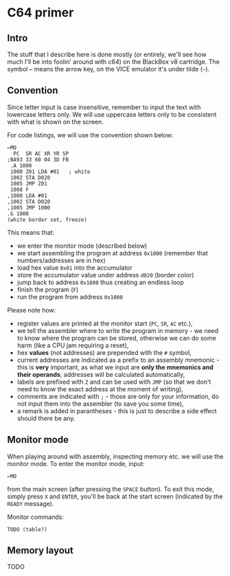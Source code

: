 C64 primer
==========

Intro
-----

The stuff that I describe here is done mostly (or entirely, we'll see how much I'll be into foolin' around with c64) on the BlackBox v8 cartridge. The symbol `←` means the arrow key, on the VICE emulator it's under tilde (`~`).

Convention
----------

Since letter input is case insensitive, remember to input the text with lowercase letters only. We will use uppercase letters only to be consistent with what is shown on the screen.

For code listings, we will use the convention shown below:

```
←MO
  PC  SR AC XR YR SP
;BA93 33 60 04 3D FB
 .A 1000
 1000 Z01 LDA #01	; white
 1002 STA D020
 1005 JMP Z01
 1008 F
,1000 LDA #01
,1002 STA D020
,1005 JMP 1000
.G 1000
(white border set, freeze)
```

This means that:

- we enter the monitor mode (described below)
- we start assembling the program at address `0x1000` (remember that numbers/addresses are in hex)
- load hex value `0x01` into the accumulator
- store the accumulator value under address `d020` (border color)
- jump back to address `0x1000` thus creating an endless loop
- finish the program (`F`)
- run the program from address `0x1000`

Please note how:

- register values are printed at the monitor start (`PC`, `SR`, `AC` etc.),
- we tell the assembler where to write the program in memory - we need to know where the program can be stored, otherwise we can do some harm (like a CPU jam requiring a reset),
- hex **values** (not addresses) are prepended with the `#` symbol,
- current addresses are indicated as a prefix to an assembly mnemonic - this is **very** important, as what we input are **only the mnemonics and their operands**; addresses will be calculated automatically,
- labels are prefixed with `Z` and can be used with `JMP` (so that we don't need to know the exact address at the moment of writing),
- comments are indicated with `;` - those are only for your information, do not input them into the assembler (to save you some time),
- a remark is added in parantheses - this is just to describe a side effect should there be any. 

Monitor mode
------------

When playing around with assembly, inspecting memory etc. we will use the monitor mode. To enter the monitor mode, input:

```
←MO
```

from the main screen (after pressing the `SPACE` button). To exit this mode, simply press `X` and `ENTER`, you'll be back at the start screen (indicated by the `READY` message).

Monitor commands:

```
TODO (table?)
```

Memory layout
-------------

TODO